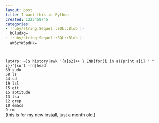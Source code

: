 ```yaml
---
layout: post
title: I want this in Python
created: 1225458745
categories:
- !ruby/string:Sequel::SQL::Blob |-
  bGludXg=
- !ruby/string:Sequel::SQL::Blob |-
  aW5zYW5pdHk=
---
```

<code>
lut4rp: ~]$ history|awk '{a[$2]++ } END{for(i in a){print a[i] " " i}}'|sort -rn|head
69 sudo
58 ls
44 cd
19 lsl
15 git
15 aptitude
13 lsa
12 grep
10 emacs
9 rm
</code>
(this is for my new install, just a month old.)
